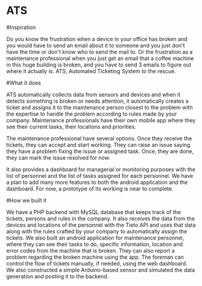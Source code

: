 # ATS

#Inspiration

Do you know the frustration when a device in your office has broken and you would 
have to send an email about it to someone and you just don't have the time or don't 
know who to send the mail to. Or the frustration as a maintenance professional when you 
just get an email that a coffee machine in this huge building is broken, and you have to 
send 3 emails to figure out where it actually is. ATS, Automated Ticketing System to the rescue.

#What it does

ATS automatically collects data from sensors and devices and when 
it detects something is broken or needs attention, it automatically creates a ticket 
and assigns it to the maintenance person closest to the problem with the expertise to handle the problem 
according to rules made by your company. Maintenance professionals have their own mobile app where 
they see their current tasks, their locations and priorities.

The maintenance professional have several options. Once they receive the tickets, 
they can accept and start working. They can raise an issue saying they have a problem 
fixing the issue or assigned task. Once, they are done, they can mark the issue resolved for now.

It also provides a dashboard for managerial or monitoring purposes with the list of personnel and 
the list of tasks assigned for each personnel. We have a plan to add many more features to both the 
android application and the dashboard. For now, a prototype of its working is near to complete.

#How we built it

We have a PHP backend with MySQL database that keeps track of the tickets, 
persons and rules in the company. It also receives the data from the devices and 
locations of the personnel with the Tieto API and uses that data along with the rules 
crafted by your company to automatically assign the tickets. We also built an android 
application for maintenance personnel, where they can see their tasks to do, specific information, 
location and error codes from the machine that is broken. They can also report a problem regarding 
the broken machine using the app. The foreman can control the flow of tickets manually, if needed, 
using the web dashboard. We also constructed a simple Arduino-based sensor and simulated the data 
generation and posting it to the backend.
